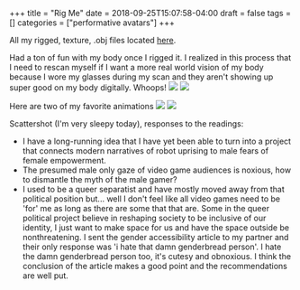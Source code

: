 +++
title = "Rig Me"
date = 2018-09-25T15:07:58-04:00
draft = false
tags = []
categories = ["performative avatars"]
+++

All my rigged, texture, .obj files located [here](https://www.dropbox.com/sh/buo5g6pdhakqk3f/AAA-xs-hdqn9bLkDs2EC8kj5a?dl=0).

Had a ton of fun with my body once I rigged it. I realized in this process that I need to rescan myself if I want a more real world vision of my body because I wore my glasses during my scan and they aren't showing up super good on my body digitally. Whoops!
![](/images/Avatars/hot1.png)
![](/images/Avatars/hot2.png)

Here are two of my favorite animations
![](/images/Avatars/fastfly.gif)
![](/images/Avatars/fasttender.gif)

Scattershot (I'm very sleepy today), responses to the readings:

* I have a long-running idea that I have yet been able to turn into a project that connects modern narratives of robot uprising to male fears of female empowerment.
* The presumed male only gaze of video game audiences is noxious, how to dismantle the myth of the male gamer?
* I used to be a queer separatist and have mostly moved away from that political position but... well I don't feel like all video games need to be 'for' me as long as there are some that that are. Some in the queer political project believe in reshaping society to be inclusive of our identity, I just want to make space for us and have the space outside be nonthreatening. I sent the gender accessibility article to my partner and their only response was 'i hate that damn genderbread person'. I hate the damn genderbread person too, it's cutesy and obnoxious. I think the conclusion of the article makes a good point and the recommendations are well put. 
